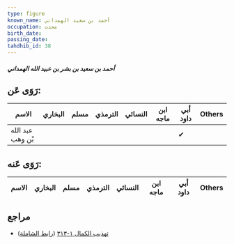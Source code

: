 ```yaml
---
type: figure
known_name: أحمد بن سعيد الهمداني
occupation: محدث
birth_date:
passing_date:
tahdhib_id: 38
---
```

##### أحمد بن سعيد بن بشر بن عبيد الله الهمداني

## رَوَى عَن:
| الاسم            | البخاري | مسلم | الترمذي | النسائي | ابن ماجه | أبي داود | Others |
| ---------------- | ------- | ---- | ------- | ------- | -------- | -------- | ------ |
| عبد الله بْن وهب |         |      |         |         |          | ✔        |        |
## رَوَى عَنه:
| الاسم | البخاري | مسلم | الترمذي | النسائي | ابن ماجه | أبي داود | Others |
| ----- | ------- | ---- | ------- | ------- | -------- | -------- | ------ |
## مراجع
- [تهذيب الكمال ١-٣١٣](obsidian://open?vault=Tahdhib-al-Kamal&file=Figures/٣٨-أحمد%20بن%20سعيد%20بن%20بشر%20بن%20عبيد%20الله%20الهمداني) ([رابط الشاملة](https://shamela.ws/book/3722/312))
